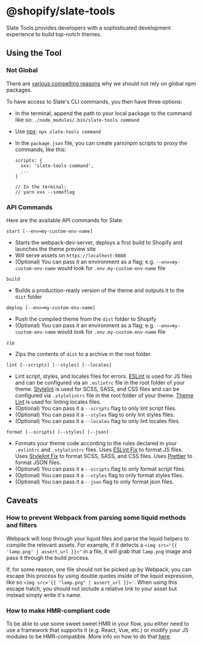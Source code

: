 # @shopify/slate-tools

Slate Tools provides developers with a sophisticated development experience to build top-notch themes.

## Using the Tool

### Not Global

There are [various compelling reasons](https://www.smashingmagazine.com/2016/01/issue-with-global-node-npm-packages/) why we should not rely on global npm packages.

To have access to Slate's CLI commands, you then have three options:

* In the terminal, append the path to your local package to the command like so: `./node_modules/.bin/slate-tools command`
* Use [npx](https://medium.com/@maybekatz/introducing-npx-an-npm-package-runner-55f7d4bd282b): `npx slate-tools command`
* In the `package.json` file, you can create yarn/npm scripts to proxy the commands, like this:

  ```
  scripts: {
    xxx: 'slate-tools command',
    ...
  }

  // In the terminal:
  // yarn xxx --someflag
  ```

### API Commands

Here are the available API commands for Slate:

`start [--env=my-custom-env-name]`

* Starts the webpack-dev-server, deploys a first build to Shopify and launches the theme preview site
* Will serve assets on `https://localhost:8080`
* (Optional) You can pass it an environment as a flag; e.g. `--env=my-custom-env-name` would look for `.env.my-custom-env-name` file

`build`

* Builds a production-ready version of the theme and outputs it to the `dist` folder

`deploy [--env=my-custom-env-name]`

* Push the compiled theme from the `dist` folder to Shopify
* (Optional) You can pass it an environment as a flag; e.g. `--env=my-custom-env-name` would look for `.env.my-custom-env-name` file

`zip`

* Zips the contents of `dist` to a archive in the root folder.

`lint [--scripts] [--styles] [--locales]`

* Lint script, styles, and locales files for errors. [ESLint](https://eslint.org/) is used for JS files and can be configured via an `.eslintrc` file in the root folder of your theme. [Stylelint](https://stylelint.io/) is used for SCSS, SASS, and CSS files and can be configured via `.stylelintrc` file in the root folder of your theme. [Theme Lint](https://github.com/Shopify/theme-lint) is used for linting locales files.
* (Optional) You can pass it a `--scripts` flag to only lint script files.
* (Optional) You can pass it a `--styles` flag to only lint styles files.
* (Optional) You can pass it a `--locales` flag to only lint locales files.

`format [--scripts] [--styles] [--json]`

* Formats your theme code according to the rules declared in your `.eslintrc` and `.stylelintrc` files. Uses [ESLint Fix](https://eslint.org/docs/user-guide/command-line-interface#--fix) to format JS files. Uses [Stylelint Fix](https://stylelint.io/user-guide/faq/#how-do-i-automatically-fix-stylistic-violations) to format SCSS, SASS, and CSS files. Uses [Prettier](https://github.com/prettier/prettier) to format JSON files.
* (Optional) You can pass it a `--scripts` flag to only format script files.
* (Optional) You can pass it a `--styles` flag to only format styles files.
* (Optional) You can pass it a `--json` flag to only format json files.

## Caveats

### How to prevent Webpack from parsing some liquid methods and filters

Webpack will loop through your liquid files and parse the liquid helpers to compile the relevant assets. For example, if it detects a `<img src="{{ 'lamp.png' | assert_url }}>"` in a file, it will grab that `lamp.png` image and pass it through the build process.

If, for some reason, one file should not be picked up by Webpack, you can escape this process by using double quotes inside of the liquid expression, like so `<img src='{{ "lamp.png" | assert_url }}>'`. When using this escape hatch, you should not include a relative link to your asset but instead simply write it's name.

### How to make HMR-compliant code

To be able to use some sweet sweet HMR in your flow, you either need to use a framework that supports it (e.g. React, Vue, etc.) or modify your JS modules to be HMR-compatible. More info on how to do that [here](http://andrewhfarmer.com/webpack-hmr-tutorial/#part-2-code-changes).
